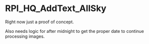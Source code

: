 # RPI_HQ_AddText_AllSky

Right now just a proof of concept.



Also needs logic for after midnight to get the proper date to continue processing images.
